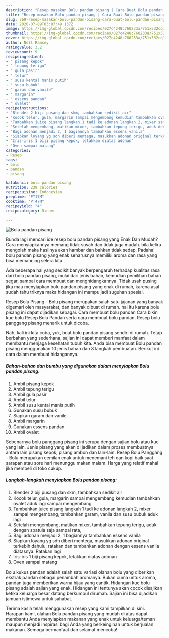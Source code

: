 ```yaml
---
description: "Resep masakan Bolu pandan pisang | Cara Buat Bolu pandan pisang Yang Bikin Ngiler"
title: "Resep masakan Bolu pandan pisang | Cara Buat Bolu pandan pisang Yang Bikin Ngiler"
slug: 769-resep-masakan-bolu-pandan-pisang-cara-buat-bolu-pandan-pisang-yang-bikin-ngiler
date: 2020-07-09T03:07:49.137Z
image: https://img-global.cpcdn.com/recipes/027c4248c760233a/751x532cq70/bolu-pandan-pisang-foto-resep-utama.jpg
thumbnail: https://img-global.cpcdn.com/recipes/027c4248c760233a/751x532cq70/bolu-pandan-pisang-foto-resep-utama.jpg
cover: https://img-global.cpcdn.com/recipes/027c4248c760233a/751x532cq70/bolu-pandan-pisang-foto-resep-utama.jpg
author: Nell Ramsey
ratingvalue: 3.2
reviewcount: 9
recipeingredient:
- " pisang kepok"
- " tepung terigu"
- " gula pasir"
- " telur"
- " susu kental manis putih"
- " susu bubuk"
- " garam dan vanile"
- " margarin"
- " essens pandan"
- " ovalet"
recipeinstructions:
- "Blender 2 biji pusang dan skm, tambahkan sedikit air"
- "Kocok telur, gula, margarin sampai mengembang kemudian tambahkan ovalet aduk lagi sampai mengembang"
- "Tambahkan juice pisang langkah 1 tadi ke adonan langkah 2, mixer sampai mengembang, tambahkan garam, vanila dan susu bubuk aduk lagi"
- "Setelah mengembang, matikan mixer, tambahkan tepung terigu, aduk dengan spatula saja sampai rata,"
- "Bagi adonan menjadi 2, 1 bagiannya tambahkan essens vanila"
- "Siapkan loyang yg sdh diberi mentega, masukkan adonan original terkebih dahulu, ratakan dan tambahkan adonan dengan essens vanila diatasnya. Ratakan lagi"
- "Iris-iris 1 biji pisang kepok, letakkan diatas adonan"
- "Oven sampai matang"
categories:
- Resep
tags:
- bolu
- pandan
- pisang

katakunci: bolu pandan pisang 
nutrition: 239 calories
recipecuisine: Indonesian
preptime: "PT17M"
cooktime: "PT47M"
recipeyield: "4"
recipecategory: Dinner

---
```



![Bolu pandan pisang](https://img-global.cpcdn.com/recipes/027c4248c760233a/751x532cq70/bolu-pandan-pisang-foto-resep-utama.jpg)

Bunda lagi mencari ide resep bolu pandan pisang yang Enak Dan Mudah? Cara menyiapkannya memang tidak susah dan tidak juga mudah. bila keliru mengolah maka hasilnya akan hambar dan bahkan tidak sedap. Padahal bolu pandan pisang yang enak seharusnya memiliki aroma dan rasa yang bisa memancing selera kita.

Ada beberapa hal yang sedikit banyak berpengaruh terhadap kualitas rasa dari bolu pandan pisang, mulai dari jenis bahan, kemudian pemilihan bahan segar, sampai cara membuat dan menghidangkannya. Tidak usah pusing jika mau menyiapkan bolu pandan pisang yang enak di rumah, karena asal sudah tahu triknya maka hidangan ini mampu jadi suguhan spesial.

Resep Bolu Pisang - Bolu pisang merupakan salah satu jajanan yang banyak digemari oleh masyarakat, dan banyak dibuat di rumah. hal itu karena bolu pisang ini dapat dijadikan sebagai. Cara membuat bolu pandan Cara bikin kue bolu Resep Bolu Pandan serta cara membuat bolu pandan. Resep bolu panggang pisang menarik untuk dicoba.


Nah, kali ini kita coba, yuk, buat bolu pandan pisang sendiri di rumah. Tetap berbahan yang sederhana, sajian ini dapat memberi manfaat dalam membantu menjaga kesehatan tubuh kita. Anda bisa membuat Bolu pandan pisang menggunakan 10 jenis bahan dan 8 langkah pembuatan. Berikut ini cara dalam membuat hidangannya.

<!--inarticleads1-->

##### Bahan-bahan dan bumbu yang digunakan dalam menyiapkan Bolu pandan pisang:

1. Ambil  pisang kepok
1. Ambil  tepung terigu
1. Ambil  gula pasir
1. Ambil  telur
1. Ambil  susu kental manis putih
1. Gunakan  susu bubuk
1. Siapkan  garam dan vanile
1. Ambil  margarin
1. Gunakan  essens pandan
1. Ambil  ovalet


Sebenarnya bolu panggang pisang ini serupa dengan sajian bolu atau kue yang lain. Jenis pisang yang akan di jadikan dalam proses membuatnya antara lain pisang kepok, pisang ambon dan lain-lain. Resep Bolu Panggang - Bolu merupakan cemilan enak untuk menemani teh dan kopi baik saat sarapan atau sore hari menunggu makan malam. Harga yang relatif mahal jika membeli di toko cukup. 

<!--inarticleads2-->

##### Langkah-langkah menyiapkan Bolu pandan pisang:

1. Blender 2 biji pusang dan skm, tambahkan sedikit air
1. Kocok telur, gula, margarin sampai mengembang kemudian tambahkan ovalet aduk lagi sampai mengembang
1. Tambahkan juice pisang langkah 1 tadi ke adonan langkah 2, mixer sampai mengembang, tambahkan garam, vanila dan susu bubuk aduk lagi
1. Setelah mengembang, matikan mixer, tambahkan tepung terigu, aduk dengan spatula saja sampai rata,
1. Bagi adonan menjadi 2, 1 bagiannya tambahkan essens vanila
1. Siapkan loyang yg sdh diberi mentega, masukkan adonan original terkebih dahulu, ratakan dan tambahkan adonan dengan essens vanila diatasnya. Ratakan lagi
1. Iris-iris 1 biji pisang kepok, letakkan diatas adonan
1. Oven sampai matang


Bolu kukus pandan adalah salah satu variasi olahan bolu yang diberikan ekstrak pandan sebagai penambah aromanya. Bukan cuma untuk aroma, pandan juga memberikan warna hijau yang cantik. Hidangan kue bolu pisang adalah sajian yang enak. Hidangan ini tentunya akan cocok disajikan ketika keluarga besar datang berkumpul dirumah. Sajian ini bisa dijadikan jamuan istimewa untuk sahabat. 

Terima kasih telah menggunakan resep yang kami tampilkan di sini. Harapan kami, olahan Bolu pandan pisang yang mudah di atas dapat membantu Anda menyiapkan makanan yang enak untuk keluarga/teman maupun menjadi inspirasi bagi Anda yang berkeinginan untuk berjualan makanan. Semoga bermanfaat dan selamat mencoba!
